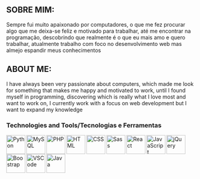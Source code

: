 <link rel="stylesheet" type='text/css' href="https://cdn.jsdelivr.net/gh/devicons/devicon@latest/devicon.min.css" />
          
<h2>SOBRE MIM:</h2>

<p>Sempre fui muito apaixonado por computadores, o que me fez procurar algo que me deixa-se feliz e motivado para trabalhar, até me encontrar na programação, descobrindo
que realmente é o que eu mais amo e quero trabalhar, atualmente trabalho com foco no desenvolvimento web mas almejo espandir meus conhecimentos</p>

<h2>ABOUT ME:</h2>

<p>I have always been very passionate about computers, which made me look for something that makes me happy and motivated to work, until I found myself in programming, discovering
which is really what I love most and want to work on, I currently work with a focus on web development but I want to expand my knowledge</p>



### Technologies and Tools/Tecnologias e Ferramentas

<img align="left" alt="Python" width="50px" src="https://cdn.jsdelivr.net/gh/devicons/devicon@latest/icons/python/python-original-wordmark.svg" />
<img align="left" alt="MySQL" width="50px" src="https://cdn.jsdelivr.net/gh/devicons/devicon@latest/icons/mysql/mysql-original-wordmark.svg" />
<img align="left" alt="PHP" width="50px" src="https://cdn.jsdelivr.net/gh/devicons/devicon@latest/icons/php/php-original.svg" />
<img align="left" alt="HTML" width="50px" src="https://cdn.jsdelivr.net/gh/devicons/devicon@latest/icons/html5/html5-plain-wordmark.svg" />
<img align="left" alt="CSS" width="50px" src="https://cdn.jsdelivr.net/gh/devicons/devicon@latest/icons/css3/css3-plain-wordmark.svg" />
<img align="left" alt="Sass" width="50px" src="https://cdn.jsdelivr.net/gh/devicons/devicon@latest/icons/sass/sass-original.svg" />
<img align="left" alt="React" width="50px" src="https://cdn.jsdelivr.net/gh/devicons/devicon@latest/icons/react/react-original-wordmark.svg" />
<img align="left" alt="JavaScript" width="50px" src="https://cdn.jsdelivr.net/gh/devicons/devicon@latest/icons/javascript/javascript-plain.svg" />
<img align="left" alt="jQuery" width="50px" src="https://cdn.jsdelivr.net/gh/devicons/devicon@latest/icons/jquery/jquery-original-wordmark.svg" />
<img align="left" alt="Boostrap" width="50px" src="https://cdn.jsdelivr.net/gh/devicons/devicon@latest/icons/bootstrap/bootstrap-original.svg" />
<img align="left" alt="VSCode" width="50px" src="https://cdn.jsdelivr.net/gh/devicons/devicon@latest/icons/vscode/vscode-original.svg" />
<img align="left" alt="Java" width="50px" src="https://cdn.jsdelivr.net/gh/devicons/devicon@latest/icons/java/java-original-wordmark.svg" />

